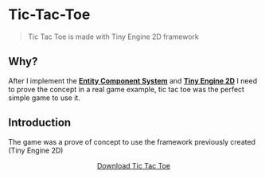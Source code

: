 # Tic-Tac-Toe
> Tic Tac Toe is made with Tiny Engine 2D framework

## Why?
After I implement the **[Entity Component System](https://github.com/Lohrran/Entity-Component-System)** and **[Tiny Engine 2D](https://github.com/Lohrran/Tiny-Engine-2D)** I need to prove the concept in a real game example, tic tac toe was the perfect simple game to use it.

## Introduction
The game was a prove of concept to use the framework previously created (Tiny Engine 2D)

<p align="center">
<a href="https://drive.google.com/open?id=1ucKrJzg2WEEnlcayH6sSJphULTW1DqmC">
  Download Tic Tac Toe</a>
</p>
